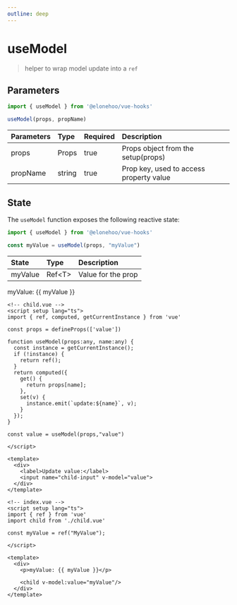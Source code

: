 ```yaml
---
outline: deep
---
```


<script setup lang="ts">
import { ref } from 'vue'
import child from '../components/child.vue'

const myValue = ref("MyValue");

</script>

# useModel

> helper to wrap model update into a `ref`

## Parameters

```typescript
import { useModel } from '@elonehoo/vue-hooks'

useModel(props, propName)
```

| Parameters | Type | Required | Description |
| :---------- | :---- | :-------- | :----------- |
| props |	Props |	true | Props object from the setup(props) |
| propName | string | true | Prop key, used to access property value |

## State

The `useModel` function exposes the following reactive state:

```typescript
import { useModel } from '@elonehoo/vue-hooks'

const myValue = useModel(props, "myValue")
```

| State |	Type | Description |
| :---- | :---- | :----------- |
| myValue |	Ref\<T> |	Value for the prop |


<div>
  <p>myValue: {{ myValue }}</p>

  <child v-model:value="myValue" />
</div>

```vue
<!-- child.vue -->
<script setup lang="ts">
import { ref, computed, getCurrentInstance } from 'vue'

const props = defineProps(['value'])

function useModel(props:any, name:any) {
  const instance = getCurrentInstance();
  if (!instance) {
    return ref();
  }
  return computed({
    get() {
      return props[name];
    },
    set(v) {
      instance.emit(`update:${name}`, v);
    }
  });
}

const value = useModel(props,"value")

</script>

<template>
  <div>
    <label>Update value:</label>
    <input name="child-input" v-model="value">
  </div>
</template>

<!-- index.vue -->
<script setup lang="ts">
import { ref } from 'vue'
import child from './child.vue'

const myValue = ref("MyValue");

</script>

<template>
  <div>
    <p>myValue: {{ myValue }}</p>

    <child v-model:value="myValue"/>
  </div>
</template>
```
